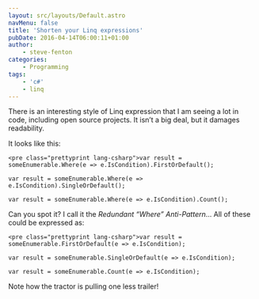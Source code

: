```yaml
---
layout: src/layouts/Default.astro
navMenu: false
title: 'Shorten your Linq expressions'
pubDate: 2016-04-14T06:00:11+01:00
author:
    - steve-fenton
categories:
    - Programming
tags:
    - 'c#'
    - linq
---
```


There is an interesting style of Linq expression that I am seeing a lot in code, including open source projects. It isn’t a big deal, but it damages readability.

It looks like this:

```
<pre class="prettyprint lang-csharp">var result = someEnumerable.Where(e => e.IsCondition).FirstOrDefault();

var result = someEnumerable.Where(e => e.IsCondition).SingleOrDefault();

var result = someEnumerable.Where(e => e.IsCondition).Count();
```
Can you spot it? I call it the *Redundant “Where” Anti-Pattern*… All of these could be expressed as:

```
<pre class="prettyprint lang-csharp">var result = someEnumerable.FirstOrDefault(e => e.IsCondition);

var result = someEnumerable.SingleOrDefault(e => e.IsCondition);

var result = someEnumerable.Count(e => e.IsCondition);
```
Note how the tractor is pulling one less trailer!